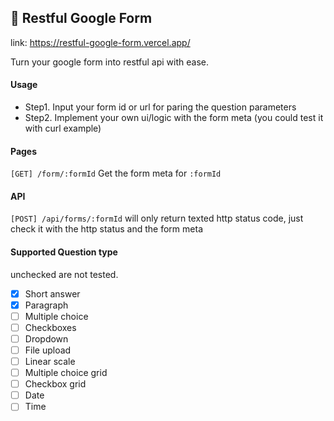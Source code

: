 ## 📝 Restful Google Form

link: https://restful-google-form.vercel.app/

Turn your google form into restful api with ease.

#### Usage

- Step1. Input your form id or url for paring the question parameters
- Step2. Implement your own ui/logic with the form meta (you could test it with curl example)

#### Pages

`[GET] /form/:formId`
Get the form meta for `:formId`

#### API

`[POST] /api/forms/:formId`
will only return texted http status code, just check it with the http status and the form meta

#### Supported Question type

unchecked are not tested.

- [x] Short answer
- [x] Paragraph
- [ ] Multiple choice
- [ ] Checkboxes
- [ ] Dropdown
- [ ] File upload
- [ ] Linear scale
- [ ] Multiple choice grid
- [ ] Checkbox grid
- [ ] Date
- [ ] Time
